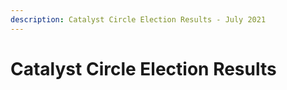 ```yaml
---
description: Catalyst Circle Election Results - July 2021
---
```


# Catalyst Circle Election Results

